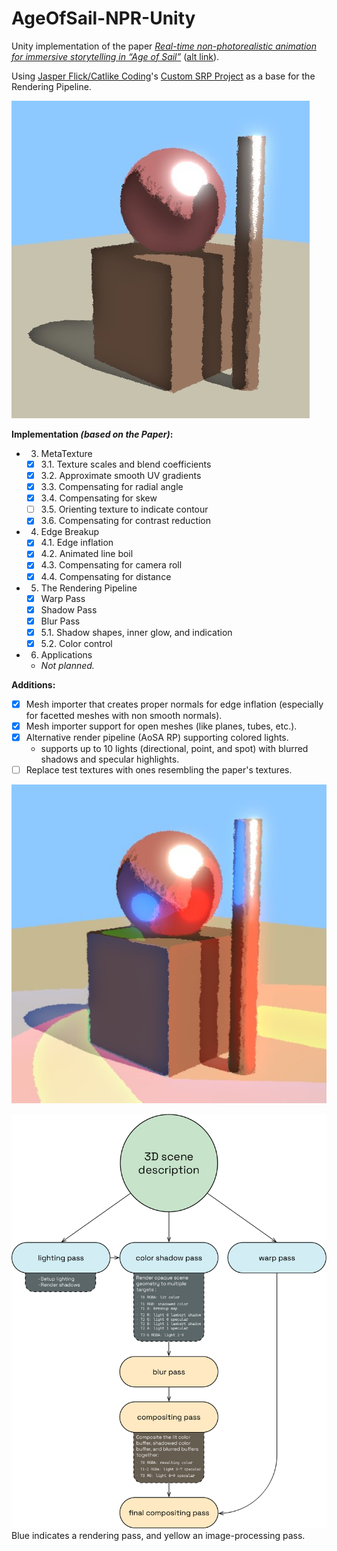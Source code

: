 # AgeOfSail-NPR-Unity

Unity implementation of the paper _[Real-time non-photorealistic animation for immersive storytelling in “Age of Sail”](https://www.sciencedirect.com/science/article/pii/S2590148619300123#eq0002)_ ([alt link](https://storage.googleapis.com/pub-tools-public-publication-data/pdf/391e12ba29e5430c9016a1c66846a3dbf6438bb8.pdf)).

Using [Jasper Flick/Catlike Coding](https://catlikecoding.com/)'s [Custom SRP Project](https://bitbucket.org/catlikecoding-projects/custom-srp-project/src/master/) as a base for the Rendering Pipeline.

![Screenshot of the result in Unity.](/screenshot.jpg)

**Implementation _(based on the Paper)_:**
- 3. MetaTexture
    - [x] 3.1. Texture scales and blend coefficients
    - [X] 3.2. Approximate smooth UV gradients
    - [X] 3.3. Compensating for radial angle
    - [x] 3.4. Compensating for skew
    - [ ] 3.5. Orienting texture to indicate contour
    - [x] 3.6. Compensating for contrast reduction

- 4. Edge Breakup
    - [x] 4.1. Edge inflation
    - [X] 4.2. Animated line boil
    - [X] 4.3. Compensating for camera roll
    - [x] 4.4. Compensating for distance

- 5. The Rendering Pipeline
    - [x] Warp Pass
    - [X] Shadow Pass
    - [X] Blur Pass
    - [X] 5.1. Shadow shapes, inner glow, and indication
    - [X] 5.2. Color control

- 6. Applications
    - _Not planned._

**Additions:**
- [X] Mesh importer that creates proper normals for edge inflation (especially for facetted meshes with non smooth normals).
- [X] Mesh importer support for open meshes (like planes, tubes, etc.).
- [X] Alternative render pipeline (AoSA RP) supporting colored lights.
    - supports up to 10 lights (directional, point, and spot) with blurred shadows and specular highlights.
- [ ] Replace test textures with ones resembling the paper's textures.

![Screenshot of colored lights in Unity.](/screenshotColoredLights.jpg)

![Chart of the AoSA rendering pipeline.](/AoSA%20RP.png)
Blue indicates a rendering pass, and yellow an image-processing pass.